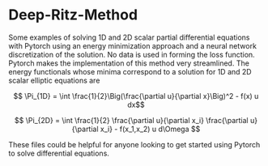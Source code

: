 # Deep-Ritz-Method

Some examples of solving 1D and 2D scalar partial differential equations with Pytorch using an energy minimization approach and a neural network discretization of the solution. No data is used in forming the loss function. Pytorch makes the implementation of this method very streamlined. The energy functionals whose minima correspond to a solution for 1D and 2D scalar elliptic equations are

$$ \Pi_{1D} = \int \frac{1}{2}\Big(\frac{\partial u}{\partial x}\Big)^2 - f(x) u dx$$

$$ \Pi_{2D} = \int \frac{1}{2} \frac{\partial u}{\partial x_i} \frac{\partial u}{\partial x_i} - f(x_1,x_2) u d\Omega $$ 

These files could be helpful for anyone looking to get started using Pytorch to solve differential equations.
